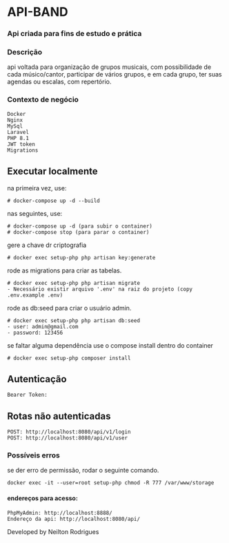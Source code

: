 # API-BAND
### Api criada para fins de estudo e prática

### Descrição
api voltada para organização de grupos musicais, com possibilidade de cada músico/cantor, participar de vários grupos, e em cada grupo, ter suas agendas ou escalas, com repertório.

### Contexto de negócio
```
Docker
Nginx
MySql
Laravel
PHP 8.1
JWT token
Migrations
```


## Executar localmente
na primeira vez, use:
```
# docker-compose up -d --build
```

nas seguintes, use:
```
# docker-compose up -d (para subir o container)
# docker-compose stop (para parar o container)
```

gere a chave dr criptografia
```
# docker exec setup-php php artisan key:generate
```

rode as migrations para criar as tabelas.
```
# docker exec setup-php php artisan migrate
- Necessário existir arquivo '.env' na raiz do projeto (copy .env.example .env)
```

rode as db:seed para criar o usuário admin.
```
# docker exec setup-php php artisan db:seed
- user: admin@gmail.com
- password: 123456
```

se faltar alguma dependência use o compose install dentro do container
```
# docker exec setup-php composer install
```

## Autenticação
```
Bearer Token: 
```


##  Rotas não autenticadas
```
POST: http://localhost:8080/api/v1/login
POST: http://localhost:8080/api/v1/user
```

### Possíveis erros
se der erro de permissão, rodar o seguinte comando.
```
docker exec -it --user=root setup-php chmod -R 777 /var/www/storage
```


#### endereços para acesso:
```
PhpMyAdmin: http://localhost:8888/
Endereço da api: http://localhost:8080/api/
```

Developed by Neilton Rodrigues